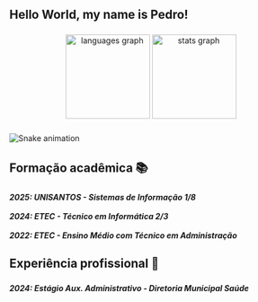 <h2 align="left">Hello World, my name is Pedro!</h2>

###

<div align="center">
  <img src="https://github-readme-stats.vercel.app/api/top-langs?username=riquexavier&locale=en&hide_title=false&layout=compact&card_width=320&langs_count=5&theme=dark&hide_border=false&order=2" height="150" alt="languages graph"  />
  <img src="https://github-readme-stats.vercel.app/api?username=riquexavier&hide_title=false&hide_rank=false&show_icons=true&include_all_commits=true&count_private=true&disable_animations=false&theme=dark&locale=en&hide_border=false&order=1&custom_title=Pedro%20Stats" height="150" alt="stats graph"  />
</div>

###

<img src="https://raw.githubusercontent.com/riquexavier/riquexavier/output/snake.svg" alt="Snake animation" />

###

<h2 align="left">Formação acadêmica 📚</h2>

###

<h5 align="left">2025: UNISANTOS - Sistemas de Informação 1/8<br><br>2024: ETEC - Técnico em Informática 2/3<br><br>2022: ETEC - Ensino Médio com Técnico em Administração</h5>

###

<h2 align="left">Experiência profissional 💼</h2>

###

<h5 align="left">2024: Estágio Aux. Administrativo - Diretoria Municipal Saúde</h5>

###
